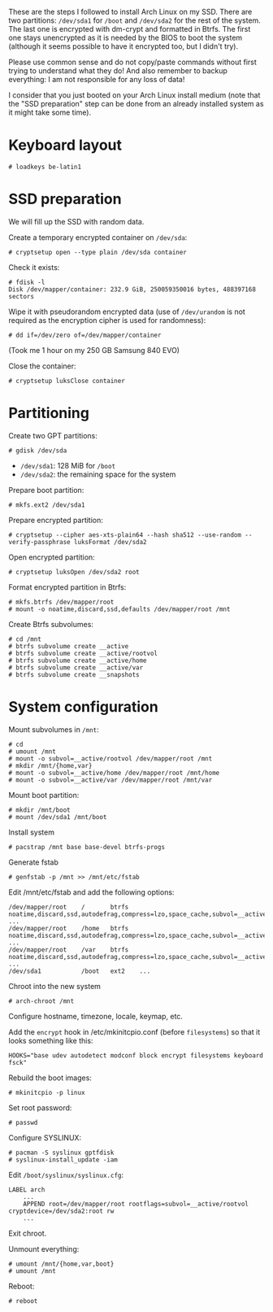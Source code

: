 <!-- 
.. title: How-To: Install Arch Linux on an encrypted Btrfs partition
.. slug: how-to-install-arch-linux-on-an-encrypted-btrfs-partition
.. date: 2014-10-14T22:17:40+02:00
.. tags: archlinux, btrfs, encryption, luks
.. link: 
.. description: 
.. type: text
-->

These are the steps I followed to install Arch Linux on my SSD. There are two
partitions: `/dev/sda1` for `/boot` and `/dev/sda2` for the rest of the system.
The last one is encrypted with dm-crypt and formatted in Btrfs. The first one
stays unencrypted as it is needed by the BIOS to boot the system (although it
seems possible to have it encrypted too, but I didn't try).

Please use common sense and do not copy/paste commands without first trying to
understand what they do! And also remember to backup everything: I am not
responsible for any loss of data!

I consider that you just booted on your Arch Linux install medium (note that the
"SSD preparation" step can be done from an already installed system as it might
take some time).

# Keyboard layout
```console
# loadkeys be-latin1
```

# SSD preparation
We will fill up the SSD with random data.

Create a temporary encrypted container on `/dev/sda`:
```console
# cryptsetup open --type plain /dev/sda container
```

Check it exists:
```console
# fdisk -l
Disk /dev/mapper/container: 232.9 GiB, 250059350016 bytes, 488397168 sectors
```

Wipe it with pseudorandom encrypted data (use of `/dev/urandom` is not required
as the encryption cipher is used for randomness):
```console
# dd if=/dev/zero of=/dev/mapper/container
```
(Took me 1 hour on my 250 GB Samsung 840 EVO)

Close the container:
```console
# cryptsetup luksClose container
```

# Partitioning
Create two GPT partitions:
```console
# gdisk /dev/sda
```

* `/dev/sda1`: 128 MiB for `/boot`
* `/dev/sda2`: the remaining space for the system

Prepare boot partition:
```console
# mkfs.ext2 /dev/sda1
```

Prepare encrypted partition:
```console
# cryptsetup --cipher aes-xts-plain64 --hash sha512 --use-random --verify-passphrase luksFormat /dev/sda2
```

Open encrypted partition:
```console
# cryptsetup luksOpen /dev/sda2 root
```

Format encrypted partition in Btrfs:
```console
# mkfs.btrfs /dev/mapper/root
# mount -o noatime,discard,ssd,defaults /dev/mapper/root /mnt
```

Create Btrfs subvolumes:
```console
# cd /mnt
# btrfs subvolume create __active
# btrfs subvolume create __active/rootvol
# btrfs subvolume create __active/home
# btrfs subvolume create __active/var
# btrfs subvolume create __snapshots
```

# System configuration
Mount subvolumes in `/mnt`:
```console
# cd
# umount /mnt
# mount -o subvol=__active/rootvol /dev/mapper/root /mnt
# mkdir /mnt/{home,var}
# mount -o subvol=__active/home /dev/mapper/root /mnt/home
# mount -o subvol=__active/var /dev/mapper/root /mnt/var
```

Mount boot partition:
```console
# mkdir /mnt/boot
# mount /dev/sda1 /mnt/boot
```

Install system
```console
# pacstrap /mnt base base-devel btrfs-progs
```

Generate fstab
```console
# genfstab -p /mnt >> /mnt/etc/fstab
```

Edit /mnt/etc/fstab and add the following options:
```console
/dev/mapper/root    /       btrfs   noatime,discard,ssd,autodefrag,compress=lzo,space_cache,subvol=__active/rootvol ...
/dev/mapper/root    /home   btrfs   noatime,discard,ssd,autodefrag,compress=lzo,space_cache,subvol=__active/home    ...
/dev/mapper/root    /var    btrfs   noatime,discard,ssd,autodefrag,compress=lzo,space_cache,subvol=__active/var     ...
/dev/sda1           /boot   ext2    ...
```

Chroot into the new system
```console
# arch-chroot /mnt
```

Configure hostname, timezone, locale, keymap, etc.

Add the `encrypt` hook in /etc/mkinitcpio.conf (before `filesystems`) so that it
looks something like this:
```console
HOOKS="base udev autodetect modconf block encrypt filesystems keyboard fsck"
```

Rebuild the boot images:
```console
# mkinitcpio -p linux
```

Set root password:
```console
# passwd
```

Configure SYSLINUX:
```console
# pacman -S syslinux gptfdisk
# syslinux-install_update -iam
```

Edit `/boot/syslinux/syslinux.cfg`:
```
LABEL arch
    ...
    APPEND root=/dev/mapper/root rootflags=subvol=__active/rootvol cryptdevice=/dev/sda2:root rw
    ...
```

Exit chroot.

Unmount everything:
```console
# umount /mnt/{home,var,boot}
# umount /mnt
```

Reboot:
```console
# reboot
```
